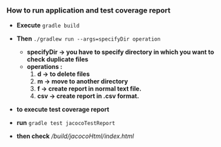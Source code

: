 ### How to run application and test coverage report


- **Execute**   `gradle build` 

- **Then**  `./gradlew run --args=specifyDir operation`

  - **specifyDir -> you have to specify directory in which you want to check duplicate files**
  - **operations :**
    1) **d  -> to delete files**
    2) **m  -> move to another directory**
    3) **f  -> create report in normal text file.**
    4) **csv  -> create report in .csv format.**

- **to execute test coverage report**

- **run**  `gradle test jacocoTestReport`

- **then check**   */build/jacocoHtml/index.html*	
